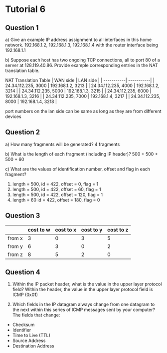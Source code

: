 # Tutorial 6

## Question 1

a) Give an example IP address assignment to all interfaces in this home network.
192.168.1.2, 192.168.1.3, 192.168.1.4 with the router interface being 192.168.1.1

b) Suppose each host has two ongoing TCP connections, all to port 80 of a server at 128.119.40.86. Provide example corresponding entries in the NAT translation table.

NAT Translation Table
| WAN side | LAN side |
| -----------| -----------|
| 24.34.112.235, 3000 | 192.168.1.2, 3213 |
| 24.34.112.235, 4000 | 192.168.1.2, 3214 |
| 24.34.112.235, 5000 | 192.168.1.3, 3215 |
| 24.34.112.235, 6000 | 192.168.1.3, 3216 |
| 24.34.112.235, 7000 | 192.168.1.4, 3217 |
| 24.34.112.235, 8000 | 192.168.1.4, 3218 |

port numbers on the lan side can be same as long as they are from different devices

## Question 2

a) How many fragments will be generated?
4 fragments

b) What is the length of each fragment (including IP header)?
500 + 500 + 500 + 60

c) What are the values of identification number, offset and flag in each fragment?
1. length = 500, id = 422, offset = 0, flag = 1
2. length = 500, id = 422, offset = 60, flag = 1
3. length = 500, id = 422, offset = 120, flag = 1
4. length = 60 id = 422, offset = 180, flag = 0


## Question 3

| | cost to w | cost to x | cost to y | cost to z |
|--|------|------|-----|-----|
|from x|3|0|3|5|
|from y|6|3|0|2|
|from z|8|5|2|0|


## Question 4

1. Within the IP packet header, what is the value in the upper layer protocol field?
Within the header, the value in the upper layer protocol field is ICMP (0x01)

2. Which fields in the IP datagram always change from one datagram to the next within this series of ICMP messages sent by your computer?
The fields that change:
- Checksum
- Identifier
- Time to Live (TTL)
- Source Address
- Destination Address